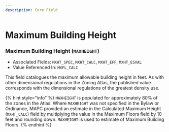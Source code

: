```yaml
---
description: Core Field
---
```


# Maximum Building Height

### Maximum Building Height \(`MAXHEIGHT`\)  

* Associated Fields: `MXHT_SPEC`, `MXHT_CALC`, `MXHT_EFF`, `MXHT_ESVAL`
* Value Referenced In: `MXFL_CALC` 

This field catalogues the maximum allowable building height in feet. As with other dimensional regulations in the Zoning Atlas, the published value corresponds with the dimensional regulations of the greatest density use. 

{% hint style="info" %}
`MAXHEIGHT` is populated for approximately 80% of the zones in the Atlas. Where `MAXHEIGHT` was not specified in the Bylaw or Ordinance, MAPC provided an estimate in the Calculated Maximum Height \(`MXHT_CALC`\) field by multiplying the value in the Maximum Floors field by 10 feet and rounding down. `MAXHEIGHT` is used to estimate of Maximum Building Floors. 
{% endhint %}



